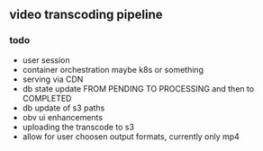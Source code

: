 ## video transcoding pipeline

### todo
- user session
- container orchestration maybe k8s or something
- serving via CDN
- db state update FROM PENDING TO PROCESSING and then to COMPLETED
- db update of s3 paths
- obv ui enhancements
- uploading the transcode to s3
- allow for user choosen output formats, currently only mp4